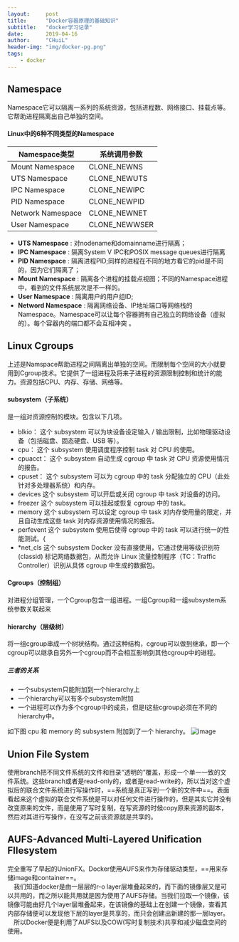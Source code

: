 ```yaml
---
layout:     post
title:      "Docker容器原理的基础知识"
subtitle:   "docker学习记录"
date:       2019-04-16
author:     "CHuiL"
header-img: "img/docker-pg.png"
tags:
    - docker
---
```


## Namespace
Namespace它可以隔离一系列的系统资源，包括进程数、网络接口、挂载点等。它帮助进程隔离出自己单独的空间。

#### Linux中的6种不同类型的Namespace
| Namespace类型 | 系统调用参数 |
|  ----- | ------- |
|Mount Namespace|CLONE_NEWNS|
|UTS Namespace|CLONE_NEWUTS|
|IPC Namespace|CLONE_NEWIPC|
|PID Namespace|CLONE_NEWPID|
|Network Namespace|CLONE_NEWNET|
|User Namespace|CLONE_NEWWSER|

- **UTS Namespace** : 对nodename和domainname进行隔离；
- **IPC Namespace** : 隔离System V IPC和POSIX message queues进行隔离
- **PID Namespace** : 隔离进程PID;同样的进程在不同的地方看它的pid是不同的，因为它们隔离了；
- **Mount Namespace** : 隔离各个进程的挂载点视图；不同的Namespace进程中，看到的文件系统层次是不一样的。
- **User Namespace** : 隔离用户的用户组ID;
- **Netword Namespace** : 隔离网络设备、IP地址端口等网络栈的Namespace。Namespace可以让每个容器拥有自己独立的网络设备（虚拟的）。每个容器内的端口都不会互相冲突 。


## Linux Cgroups
上述是Namspace帮助进程之间隔离出单独的空间。而限制每个空间的大小就要用到Cgroup技术。它提供了一组进程及将来子进程的资源限制控制和统计的能力。资源包括CPU、内存、存储、网络等。


#### subsystem（子系统）
是一组对资源控制的模块。包含以下几项。
- blkio： 这个 subsystem 可以为块设备设定输入 / 输出限制，比如物理驱动设备（包括磁盘、固态硬盘、USB 等）。
- cpu： 这个 subsystem 使用调度程序控制 task 对 CPU 的使用。
- cpuacct： 这个 subsystem 自动生成 cgroup 中 task 对 CPU 资源使用情况的报告。
- cpuset： 这个 subsystem 可以为 cgroup 中的 task 分配独立的 CPU（此处针对多处理器系统）和内存。
- devices 这个 subsystem 可以开启或关闭 cgroup 中 task 对设备的访问。
- freezer 这个 subsystem 可以挂起或恢复 cgroup 中的 task。
- memory 这个 subsystem 可以设定 cgroup 中 task 对内存使用量的限定，并且自动生成这些 task 对内存资源使用情况的报告。
- perfevent 这个 subsystem 使用后使得 cgroup 中的 task 可以进行统一的性能测试。{ 
-  *net_cls 这个 subsystem Docker 没有直接使用，它通过使用等级识别符 (classid) 标记网络数据包，从而允许 Linux 流量控制程序（TC：Traffic Controller）识别从具体 cgroup 中生成的数据包。


#### Cgroups（控制组）
对进程分组管理，一个Cgroup包含一组进程。一组Cgroup和一组subsystem系统参数关联起来

#### hierarchy（层级树）
将一组cgroup串成一个树状结构。通过这种结构，cgroup可以做到继承，即一个cgroup可以继承自另外一个cgroup而不会相互影响到其他cgroup中的进程。
 
##### 三者的关系
- 一个subsystem只能附加到一个hierarchy上
- 一个hierarchy可以有多个subsystem附加
- 一个进程可以作为多个cgroup中的成员，但是I这些cgroup必须在不同的hierarchy中。
  
如下图 cpu 和 memory 的 subsystem 附加到了一个 hierarchy。
![image](/chuil/img/docker/04-17-1.png)


 ## Union File System
 使用branch把不同文件系统的文件和目录“透明的”覆盖，形成一个单一一致的文件系统。这些branch或者是read-only的，或者是read-write的，所以当对这个虚拟后的联合文件系统进行写操作时，==系统是真正写到一个新的文件中==。表面看起来这个虚拟的联合文件系统是可以对任何文件进行操作的，但是其实它并没有改变原来的文件，而是使用了写时复制，在写资源的时候copy原来资源的副本，然后对其进行写操作，在没写之前该资源就是共享的。  
## AUFS-Advanced Multi-Layered Unification FIlesystem
完全重写了早起的UnionFX。Docker使用AUFS来作为存储驱动类型，==用来存储image和container==。  
　我们知道docker是由一层层的r-o layer层堆叠起来的，而下面的镜像层又是可以共用的，而之所以能共用就是因为使用了AUFS存储。当我们拉取一个镜像，该镜像可能由好几个layer层堆叠起来，在该镜像的基础上在创建一个镜像，查看其内部存储便可以发现他下层的layer是共享的，而只会创建出新建的那一层layer。
　所以Docker便是利用了AUFS以及COW(写时复制技术)共享和减少磁盘空间的使用。
